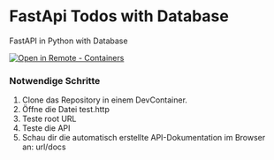 # FastApi Todos with Database     


FastAPI in Python with Database

[
    ![Open in Remote - Containers](
        https://xebia.com/wp-content/uploads/2023/11/v1.svg    )
](
    https://vscode.dev/redirect?url=vscode://ms-vscode-remote.remote-containers/cloneInVolume?url=https://github.com/seeli-teaching/fastapi-todos-with-db2.git
)

### Notwendige Schritte

1. Clone das Repository in einem DevContainer.
2. Öffne die Datei test.http
3. Teste root URL
4. Teste die API
5. Schau dir die automatisch erstellte API-Dokumentation im Browser an: url/docs


